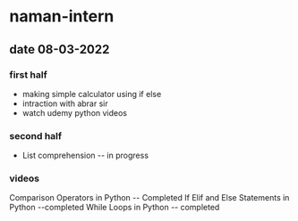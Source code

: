# naman-intern

## date 08-03-2022

### first half
- making simple calculator using if else
- intraction with abrar sir
- watch udemy python videos 
### second half
- List comprehension -- in progress

###  videos
  Comparison Operators in Python -- Completed 
  If Elif and Else Statements in Python --completed
   While Loops in Python -- completed

 